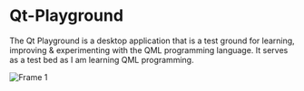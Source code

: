 # Qt-Playground
The Qt Playground is a desktop application that is a test ground for learning, improving & experimenting with the QML programming language. It serves as a test bed as I am learning QML programming.

![Frame 1](https://github.com/njabulosibiya/Qt-Playground/assets/75039043/1f80a2f1-bf1d-4899-8720-c24146765aef)
